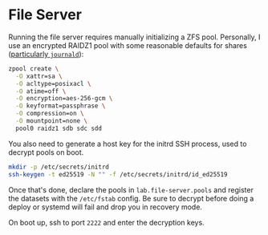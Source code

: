# File Server

Running the file server requires manually initializing a ZFS pool. Personally, I use an encrypted RAIDZ1 pool with some reasonable defaults for shares ([particularly `journald`](https://nixos.wiki/wiki/ZFS#Journald)):

```bash
zpool create \
  -O xattr=sa \
  -O acltype=posixacl \
  -O atime=off \
  -O encryption=aes-256-gcm \
  -O keyformat=passphrase \
  -O compression=on \
  -O mountpoint=none \
  pool0 raidz1 sdb sdc sdd
```

You also need to generate a host key for the initrd SSH process, used to decrypt pools on boot.

```bash
mkdir -p /etc/secrets/initrd
ssh-keygen -t ed25519 -N "" -f /etc/secrets/initrd/id_ed25519
```

Once that's done, declare the pools in `lab.file-server.pools` and register the datasets with the `/etc/fstab` config. Be sure to decrypt before doing a deploy or systemd will fail and drop you in recovery mode.

On boot up, ssh to port `2222` and enter the decryption keys.
